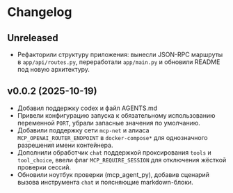 # Changelog

## Unreleased

- Рефакторили структуру приложения: вынесли JSON-RPC маршруты в `app/api/routes.py`, переработали `app/main.py` и обновили README под новую архитектуру.

## v0.0.2 (2025-10-19)

- Добавил поддержку codex и файл AGENTS.md
- Привели конфигурацию запуска к обязательному использованию переменной `PORT`, убрали запасные значения по умолчанию.
- Добавили поддержку сети `mcp-net` и алиаса `MCP_OPENAI_ROUTER_ENDPOINT` в `docker-compose*` для однозначного разрешения имени контейнера.
- Дополнили обработчик `chat` поддержкой проксирования `tools` и `tool_choice`, ввели флаг `MCP_REQUIRE_SESSION` для отключения жёсткой проверки сессий.
- Обновили ноутбук проверки (mcp_agent_py), добавив сценарий вызова инструмента `chat` и поясняющие markdown-блоки.
